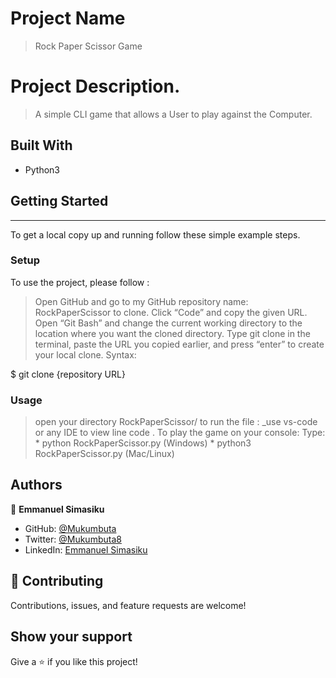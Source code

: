 # Project Name
> Rock Paper Scissor Game



# Project Description.

> A simple CLI game that allows a User to play against the Computer.



## Built With

- Python3


## Getting Started

****************************************************
To get a local copy up and running follow these simple example steps.


### Setup

To use the project, please follow :
 > Open GitHub and go to my GitHub repository name: RockPaperScissor to clone.
 > Click “Code” and copy the given URL.
 > Open “Git Bash” and change the current working directory to the location where you want the cloned directory.
 > Type git clone in the terminal, paste the URL you copied earlier, and press “enter” to create your local clone.
 > Syntax:

  $ git clone {repository URL}


### Usage

> open your directory RockPaperScissor/
  to run the file :
  _use vs-code or any IDE  to view line code .
> To play the game on your console:
  > Type:
    * python RockPaperScissor.py (Windows)
    * python3 RockPaperScissor.py (Mac/Linux)


## Authors

👤 **Emmanuel Simasiku**

- GitHub: [@Mukumbuta](https://github.com/Mukumbuta)
- Twitter: [@Mukumbuta8](https://twitter.com/Mukumbuta8)
- LinkedIn: [Emmanuel Simasiku](https://www.linkedin.com/in/mukumbuta)


## 🤝 Contributing

Contributions, issues, and feature requests are welcome!


## Show your support

Give a ⭐️ if you like this project!


